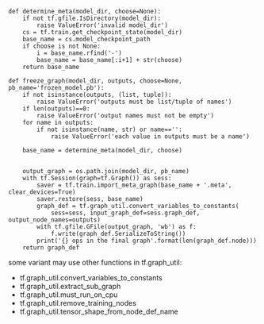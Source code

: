 ```
def determine_meta(model_dir, choose=None):
    if not tf.gfile.IsDirectory(model_dir):
        raise ValueError('invalid model_dir')
    cs = tf.train.get_checkpoint_state(model_dir)
    base_name = cs.model_checkpoint_path
    if choose is not None:
        i = base_name.rfind('-')
        base_name = base_name[:i+1] + str(choose)
    return base_name

def freeze_graph(model_dir, outputs, choose=None, pb_name='frozen_model.pb'):
    if not isinstance(outputs, (list, tuple)):
        raise ValueError('outputs must be list/tuple of names')
    if len(outputs)==0:
        raise ValueError('output names must not be empty')
    for name in outputs:
        if not isinstance(name, str) or name=='':
            raise ValueError('each value in outputs must be a name')

    base_name = determine_meta(model_dir, choose)

    
    output_graph = os.path.join(model_dir, pb_name)
    with tf.Session(graph=tf.Graph()) as sess:
        saver = tf.train.import_meta_graph(base_name + '.meta', clear_devices=True)
        saver.restore(sess, base_name)
        graph_def = tf.graph_util.convert_variables_to_constants(
            sess=sess, input_graph_def=sess.graph_def, output_node_names=outputs)
        with tf.gfile.GFile(output_graph, 'wb') as f:
            f.write(graph_def.SerializeToString())
        print('{} ops in the final graph'.format(len(graph_def.node)))
    return graph_def
```
some variant may use other functions in tf.graph_util:
* tf.graph_util.convert_variables_to_constants
* tf.graph_util.extract_sub_graph
* tf.graph_util.must_run_on_cpu
* tf.graph_util.remove_training_nodes
* tf.graph_util.tensor_shape_from_node_def_name
